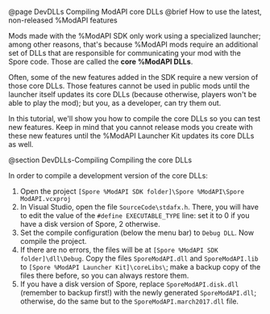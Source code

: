 @page DevDLLs Compiling ModAPI core DLLs
@brief How to use the latest, non-released %ModAPI features

Mods made with the %ModAPI SDK only work using a specialized launcher; among other reasons, that's because
%ModAPI mods require an additional set of DLLs that are responsible for communicating your mod with the Spore code. 
Those are called the **core %ModAPI DLLs**.

Often, some of the new features added in the SDK require a new version of those core DLLs. Those features 
cannot be used in public mods until the launcher itself updates its core DLLs (because otherwise, players won't
be able to play the mod); but you, as a developer, can try them out.

In this tutorial, we'll show you how to compile the core DLLs so you can test new features. Keep in mind
that you cannot release mods you create with these new features until the %ModAPI Launcher Kit updates its core DLLs as well.

@section DevDLLs-Compiling Compiling the core DLLs

In order to compile a development version of the core DLLs:
1. Open the project `[Spore %ModAPI SDK folder]\Spore %ModAPI\Spore ModAPI.vcxproj`
2. In Visual Studio, open the file `SourceCode\stdafx.h`. There, you will have to edit the 
value of the `#define EXECUTABLE_TYPE` line: set it to 0 if you have a disk version of Spore, 2 otherwise.
3. Set the compile configuration (below the menu bar) to `Debug DLL`. Now compile the project.
4. If there are no errors, the files will be at `[Spore %ModAPI SDK folder]\dll\Debug`. Copy the files `SporeModAPI.dll` and `SporeModAPI.lib`
to `[Spore %ModAPI Launcher Kit]\coreLibs\`; make a backup copy of the files there before, so you can always restore them.
5. If you have a disk version of Spore, replace `SporeModAPI.disk.dll` (remember to backup first!) with the newly generated `SporeModAPI.dll`; 
otherwise, do the same but to the `SporeModAPI.march2017.dll` file.